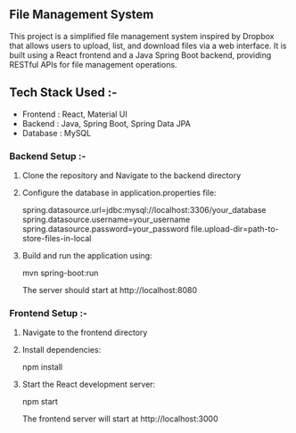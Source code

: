 ##  File Management System

This project is a simplified file management system inspired by Dropbox that allows users to upload, list, and download files via a web interface. It is built using a React frontend and a Java Spring Boot backend, providing RESTful APIs for file management operations.


##  Tech Stack Used :-
* Frontend : React, Material UI
* Backend : Java, Spring Boot, Spring Data JPA
* Database : MySQL

### Backend Setup :- 
1. Clone the repository and Navigate to the backend directory
2. Configure the database in application.properties file:

   spring.datasource.url=jdbc:mysql://localhost:3306/your_database
   spring.datasource.username=your_username
   spring.datasource.password=your_password
   file.upload-dir=path-to-store-files-in-local

3. Build and run the application using:

   mvn spring-boot:run

   The server should start at http://localhost:8080

### Frontend Setup :- 
1. Navigate to the frontend directory
2. Install dependencies: 

   npm install

3. Start the React development server:

   npm start
   
   The frontend server will start at http://localhost:3000



